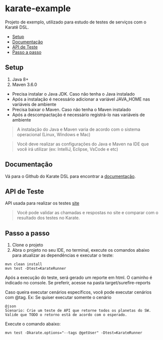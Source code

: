 # karate-example
Projeto de exemplo, utilizado para estudo de testes de serviços com o Karatê DSL.

* [Setup](#setup)
* [Documentação](#documentação)
* [API de Teste](#api-de-teste)
* [Passo a passo](#passo-a-passo)

## Setup

1. Java 8+
2. Maven 3.6.0

- Precisa instalar o Java JDK. Caso não tenha o Java instalado
- Após a instalação é necessário adicionar a variável JAVA_HOME nas variáveis de ambiente
- Precisa baixar o Maven. Caso não tenha o Maven instalado
- Após a descompactação é necessário registrá-lo nas variáveis de ambiente

>A instalação do Java e Maven varia de acordo com o sistema operacional (Linux, Windows e Mac)

>Você deve realizar as configurações do Java e Maven na IDE que você irá utilizar (ex: IntelliJ, Eclipse, VsCode e etc)

## Documentação

Vá para o Github do Karate DSL para encontrar a [documentação](https://github.com/intuit/karate).
 
## API de Teste

API usada para realizar os testes [site](http://course-javatest.herokuapp.com)

> Você pode validar as chamadas e respostas no site e comparar com o resultado dos testes no Karate.

## Passo a passo

1. Clone o projeto
2. Abra o projeto no seu IDE, no terminal, execute os comandos abaixo para atualizar as dependências e executar o teste:
```shell script
mvn clean install
mvn test -Dtest=KarateRunner
```
Após a execução do teste, será gerado um reporte em html. O caminho é indicado no console. Se preferir, acesse na pasta target/surefire-reports

Caso queira executar cenários específicos, você pode executar cenários com @tag.
Ex: Se quiser executar somente o cenário

```gherkin
@json
Scenario: Crie um teste de API que retorne todos os planetas do SW. Valide que TODO o retorno está de acordo com o esperado.
```
Execute o comando abaixo:
```shell script
mvn test -Dkarate.options="--tags @getUser" -Dtest=KarateRunner
``` 
